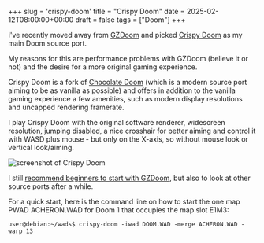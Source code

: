 +++
slug = 'crispy-doom'
title = "Crispy Doom"
date = 2025-02-12T08:00:00+00:00
draft = false
tags = ["Doom"]
+++

I've recently moved away from [GZDoom](https://zdoom.org/downloads) and picked [Crispy Doom](https://doomwiki.org/wiki/Crispy_Doom) as my main Doom source port.

My reasons for this are performance problems with GZDoom (believe it or not) and the desire for a more original gaming experience. 

Crispy Doom is a fork of [Chocolate Doom](https://github.com/chocolate-doom/chocolate-doom) (which is a modern source port aiming to be as vanilla as possible) and offers in addition to the vanilla gaming experience a few amenities, such as modern display resolutions and uncapped rendering framerate.

I play Crispy Doom with the original software renderer, widescreen resolution, jumping disabled, a nice crosshair for better aiming and control it with WASD plus mouse - but only on the X-axis, so without mouse look or vertical look/aiming.

![screenshot of Crispy Doom](/img/crispy-doom-01.jpg)

I still [recommend beginners to start with GZDoom](/playing-doom-in-2024/), but also to look at other source ports after a while.

For a quick start, here is the command line on how to start the one map PWAD ACHERON.WAD for Doom 1 that occupies the map slot E1M3: 

```
user@debian:~/wads$ crispy-doom -iwad DOOM.WAD -merge ACHERON.WAD -warp 13
```
